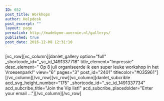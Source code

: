 ```yaml
---
ID: 652
post_title: Workhops
author: Helpdesk
post_excerpt: ""
layout: page
permalink: http://madebyme-avernie.nl/gallerys/
published: true
post_date: 2016-12-08 12:31:10
---
```

[vc_row][vc_column][danlet_gallery option="full" _shortcode_id="_sc_id_1491337718" title_element="Impressie" desc_element=" Op 8 juli organiseerde ik een super leuke workshop in het Vroesenpark!" view="6" pages="3" post_id="2401" titlecolor="#035961"][/vc_column][/vc_row][vc_row][vc_column][danlet_subcrible acd_svg_height_number="175" _shortcode_id="_sc_id_1491337734" acd_subcribe_title="Join the Vip list!" acd_subcribe_placedolder="Enter your email ..."][/vc_column][/vc_row]